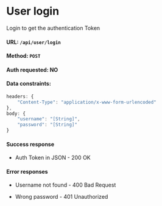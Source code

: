 # User login

Login to get the authentication Token

#### URL: `/api/user/login`

#### Method: `POST`

#### Auth requested: NO

#### Data constraints:

```javascript
headers: {
	"Content-Type": "application/x-www-form-urlencoded"
},
body: {
	"username": "[String]",
	"password": "[String]"
}
```

#### Success response

* Auth Token in JSON - 200 OK

#### Error responses

* Username not found - 400 Bad Request

* Wrong password - 401 Unauthorized